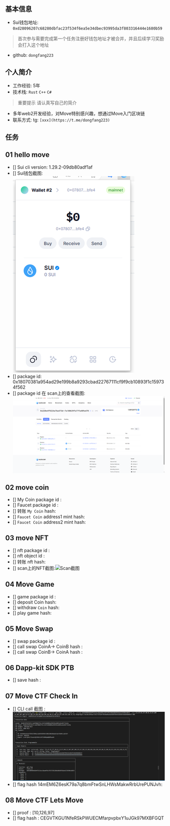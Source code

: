 ## 基本信息
- Sui钱包地址: `0xd28096207c68280dbfac23f534f6ea5e34dbec93995da3f803316444e1680b59`
> 首次参与需要完成第一个任务注册好钱包地址才被合并，并且后续学习奖励会打入这个地址
- github: `dongfang223`

## 个人简介
- 工作经验: 5年
- 技术栈: `Rust` `C++` `C#`
> 重要提示 请认真写自己的简介
- 多年web2开发经验，对Move特别感兴趣，想通过Move入门区块链
- 联系方式: tg: `[xxx](https://t.me/dongfang223)` 

## 任务

##   01 hello move  
- [] Sui cli version:  1.29.2-09db80adf1af
- [] Sui钱包截图: ![Sui钱包截图](./images/1.png)
- [] package id: 0x18070381a954ad29e199b8a9293cbad22767111cf9f9cb10893f1c159734f562
- [] package id 在 scan上的查看截图:![Scan截图](./images/2.png)

##   02 move coin
- [] My Coin package id : 
- [] Faucet package id : 
- [] 转账 `My Coin` hash:
- [] `Faucet Coin` address1 mint hash:
- [] `Faucet Coin` address2 mint hash:

##   03 move NFT
- [] nft package id :
- [] nft object id : 
- [] 转账 nft  hash:
- [] scan上的NFT截图:![Scan截图](./images/你的图片地址)

##   04 Move Game
- [] game package id :
- [] deposit Coin hash:
- [] withdraw `Coin` hash:
- [] play game hash:

##   05 Move Swap
- [] swap package id :
- [] call swap CoinA-> CoinB  hash :
- [] call swap CoinB-> CoinA  hash :

##   06 Dapp-kit SDK PTB
- [] save hash :

##   07 Move CTF Check In
- [] CLI call 截图 : ![截图](./images/3.png)
- [] flag hash 14mEM6Z6esK79a7q8bmFtwSnLHWsMakwRrbUrePUNJvh:

##   08 Move CTF Lets Move
- [] proof : [10,126,97] 
- [] flag hash : CEGVTKGU1NfeRSkPWUECMfarpvpbxY1uJGk97MXBFGQT
